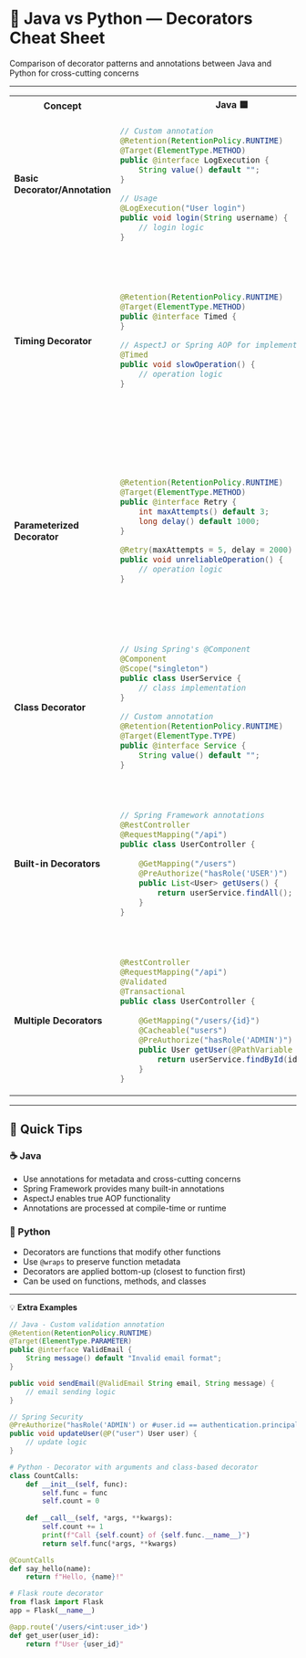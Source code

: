 # 🎨 Java vs Python — Decorators Cheat Sheet

Comparison of decorator patterns and annotations between Java and Python for cross-cutting concerns

---

<table>
<tr>
<th>Concept</th>
<th>Java 🟦</th>
<th>Python 🐍</th>
</tr>
<tr>
<td><strong>Basic Decorator/Annotation</strong></td>
<td>

```java
// Custom annotation
@Retention(RetentionPolicy.RUNTIME)
@Target(ElementType.METHOD)
public @interface LogExecution {
    String value() default "";
}

// Usage
@LogExecution("User login")
public void login(String username) {
    // login logic
}
```

</td>
<td>

```python
def log_execution(func):
    def wrapper(*args, **kwargs):
        print(f"Executing {func.__name__}")
        return func(*args, **kwargs)
    return wrapper

# Usage
@log_execution
def login(username):
    # login logic
    pass
```

</td>
</tr>
<tr>
<td><strong>Timing Decorator</strong></td>
<td>

```java
@Retention(RetentionPolicy.RUNTIME)
@Target(ElementType.METHOD)
public @interface Timed {
}

// AspectJ or Spring AOP for implementation
@Timed
public void slowOperation() {
    // operation logic
}
```

</td>
<td>

```python
import time
from functools import wraps

def timed(func):
    @wraps(func)
    def wrapper(*args, **kwargs):
        start = time.time()
        result = func(*args, **kwargs)
        end = time.time()
        print(f"{func.__name__} took {end - start:.2f} seconds")
        return result
    return wrapper

@timed
def slow_operation():
    time.sleep(1)
```

</td>
</tr>
<tr>
<td><strong>Parameterized Decorator</strong></td>
<td>

```java
@Retention(RetentionPolicy.RUNTIME)
@Target(ElementType.METHOD)
public @interface Retry {
    int maxAttempts() default 3;
    long delay() default 1000;
}

@Retry(maxAttempts = 5, delay = 2000)
public void unreliableOperation() {
    // operation logic
}
```

</td>
<td>

```python
def retry(max_attempts=3, delay=1):
    def decorator(func):
        @wraps(func)
        def wrapper(*args, **kwargs):
            for attempt in range(max_attempts):
                try:
                    return func(*args, **kwargs)
                except Exception as e:
                    if attempt == max_attempts - 1:
                        raise e
                    time.sleep(delay)
            return None
        return wrapper
    return decorator

@retry(max_attempts=5, delay=2)
def unreliable_operation():
    # operation logic
    pass
```

</td>
</tr>
<tr>
<td><strong>Class Decorator</strong></td>
<td>

```java
// Using Spring's @Component
@Component
@Scope("singleton")
public class UserService {
    // class implementation
}

// Custom annotation
@Retention(RetentionPolicy.RUNTIME)
@Target(ElementType.TYPE)
public @interface Service {
    String value() default "";
}
```

</td>
<td>

```python
def singleton(cls):
    instances = {}
    def get_instance(*args, **kwargs):
        if cls not in instances:
            instances[cls] = cls(*args, **kwargs)
        return instances[cls]
    return get_instance

@singleton
class UserService:
    def __init__(self):
        self.users = []
```

</td>
</tr>
<tr>
<td><strong>Built-in Decorators</strong></td>
<td>

```java
// Spring Framework annotations
@RestController
@RequestMapping("/api")
public class UserController {
    
    @GetMapping("/users")
    @PreAuthorize("hasRole('USER')")
    public List<User> getUsers() {
        return userService.findAll();
    }
}
```

</td>
<td>

```python
from functools import lru_cache, wraps

# Built-in decorators
@lru_cache(maxsize=128)
def expensive_calculation(n):
    return sum(i * i for i in range(n))

# Property decorator
class Circle:
    def __init__(self, radius):
        self._radius = radius
    
    @property
    def area(self):
        return 3.14159 * self._radius ** 2
```

</td>
</tr>
<tr>
<td><strong>Multiple Decorators</strong></td>
<td>

```java
@RestController
@RequestMapping("/api")
@Validated
@Transactional
public class UserController {
    
    @GetMapping("/users/{id}")
    @Cacheable("users")
    @PreAuthorize("hasRole('ADMIN')")
    public User getUser(@PathVariable Long id) {
        return userService.findById(id);
    }
}
```

</td>
<td>

```python
@timed
@retry(max_attempts=3)
@log_execution
def complex_operation():
    # operation logic
    pass

# Equivalent to:
# complex_operation = timed(retry(log_execution(complex_operation)))
```

</td>
</tr>
</table>

---

## 🧩 Quick Tips

### ☕ Java
- Use annotations for metadata and cross-cutting concerns
- Spring Framework provides many built-in annotations
- AspectJ enables true AOP functionality
- Annotations are processed at compile-time or runtime

### 🐍 Python
- Decorators are functions that modify other functions
- Use `@wraps` to preserve function metadata
- Decorators are applied bottom-up (closest to function first)
- Can be used on functions, methods, and classes

---

💡 **Extra Examples**

```java
// Java - Custom validation annotation
@Retention(RetentionPolicy.RUNTIME)
@Target(ElementType.PARAMETER)
public @interface ValidEmail {
    String message() default "Invalid email format";
}

public void sendEmail(@ValidEmail String email, String message) {
    // email sending logic
}

// Spring Security
@PreAuthorize("hasRole('ADMIN') or #user.id == authentication.principal.id")
public void updateUser(@P("user") User user) {
    // update logic
}
```

```python
# Python - Decorator with arguments and class-based decorator
class CountCalls:
    def __init__(self, func):
        self.func = func
        self.count = 0
    
    def __call__(self, *args, **kwargs):
        self.count += 1
        print(f"Call {self.count} of {self.func.__name__}")
        return self.func(*args, **kwargs)

@CountCalls
def say_hello(name):
    return f"Hello, {name}!"

# Flask route decorator
from flask import Flask
app = Flask(__name__)

@app.route('/users/<int:user_id>')
def get_user(user_id):
    return f"User {user_id}"
```
